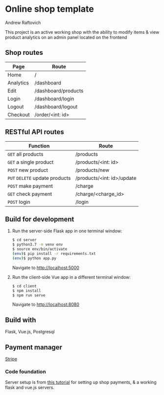 # Online shop template

Andrew Raftovich

This project is an active working shop with the ability to modify items & view product analytics on an admin panel located on the frontend

## Shop routes

| Page      | Route  |
| ------    | ------ |
| Home      | /      |
| Analytics | /dashboard |
| Edit     | /dashboard/products  |
| Login    | /dashboard/login     |
| Logout   | /dashboard/logout    |
| Checkout | /order/<int: id> |

## RESTful API routes

| Function | Route |
| ------ | ------ |
| `GET` all products | /products |
| `GET` a single product | /products/<int: id> |
| `POST` new product | /products/new |
| `PUT` `DELETE` update products | /products/<int: id>/update  |
| `POST` make payment | /charge |
| `GET` check payment | /charge/<charge_id> |
| `POST` login | /login |

## Build for development

1. Run the server-side Flask app in one terminal window:

    ```sh
    $ cd server
    $ python3.7 -m venv env
    $ source env/bin/activate
    (env)$ pip install -r requirements.txt
    (env)$ python app.py
    ```

    Navigate to [http://localhost:5000](http://localhost:5000)

2. Run the client-side Vue app in a different terminal window:

    ```sh
    $ cd client
    $ npm install
    $ npm run serve
    ```

    Navigate to [http://localhost:8080](http://localhost:8080)

## Build with

Flask, Vue.js, Postgresql

## Payment manager

[Stripe](https://stripe.com/)

### Code foundation

Server setup is from [this tutorial](https://testdriven.io/blog/accepting-payments-with-stripe-vuejs-and-flask/) for setting up shop payments, & a working flask and vue.js servers.